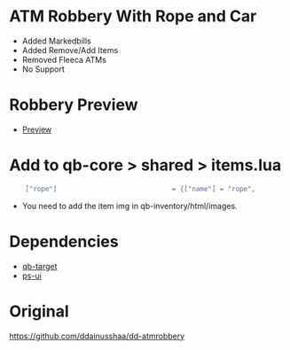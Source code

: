 # ATM Robbery With Rope and Car
* Added Markedbills
* Added Remove/Add Items
* Removed Fleeca ATMs
* No Support

# Robbery Preview
* [Preview](https://youtu.be/vXsjenKWo7k)

# Add to qb-core > shared > items.lua
```lua
    ["rope"]                             = {["name"] = "rope",	                ["label"] = "Rope",               ["weight"] = 1500,      ["type"] = "item",       ["image"] = "rope.png",          ["unique"] = true,      ["useable"] = true,     ["shouldClose"] = true,    ["combinable"] = nil,   ["description"] = "maybe somewhere to attached"},
```

* You need to add the item img in qb-inventory/html/images.

# Dependencies
* [qb-target](https://github.com/BerkieBb/qb-target)
* [ps-ui](https://github.com/Project-Sloth/ps-ui)

# Original
https://github.com/ddainusshaa/dd-atmrobbery